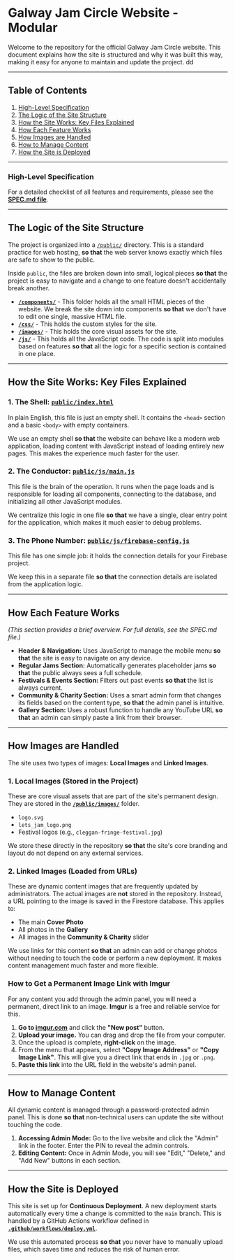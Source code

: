 # Galway Jam Circle Website - Modular

Welcome to the repository for the official Galway Jam Circle website. This document explains how the site is structured and why it was built this way, making it easy for anyone to maintain and update the project. dd

---
## Table of Contents

1.  [High-Level Specification](#high-level-specification)
2.  [The Logic of the Site Structure](#the-logic-of-the-site-structure)
3.  [How the Site Works: Key Files Explained](#how-the-site-works-key-files-explained)
4.  [How Each Feature Works](#how-each-feature-works)
5.  [How Images are Handled](#how-images-are-handled)
6.  [How to Manage Content](#how-to-manage-content)
7.  [How the Site is Deployed](#how-the-site-is-deployed)

---
### High-Level Specification

For a detailed checklist of all features and requirements, please see the **[SPEC.md file](./public/spec.md)**.

---
## The Logic of the Site Structure

The project is organized into a [`/public/`](./public/) directory. This is a standard practice for web hosting, **so that** the web server knows exactly which files are safe to show to the public.

Inside `public`, the files are broken down into small, logical pieces **so that** the project is easy to navigate and a change to one feature doesn't accidentally break another.

* [**`/components/`**](./public/components/) - This folder holds all the small HTML pieces of the website. We break the site down into components **so that** we don't have to edit one single, massive HTML file.
* [**`/css/`**](./public/css/) - This holds the custom styles for the site.
* [**`/images/`**](./public/images/) - This holds the core visual assets for the site.
* [**`/js/`**](./public/js/) - This holds all the JavaScript code. The code is split into modules based on features **so that** all the logic for a specific section is contained in one place.

---
## How the Site Works: Key Files Explained

### 1. The Shell: [`public/index.html`](./public/index.html)

In plain English, this file is just an empty shell. It contains the `<head>` section and a basic `<body>` with empty containers.

We use an empty shell **so that** the website can behave like a modern web application, loading content with JavaScript instead of loading entirely new pages. This makes the experience much faster for the user.

### 2. The Conductor: [`public/js/main.js`](./public/js/main.js)

This file is the brain of the operation. It runs when the page loads and is responsible for loading all components, connecting to the database, and initializing all other JavaScript modules.

We centralize this logic in one file **so that** we have a single, clear entry point for the application, which makes it much easier to debug problems.

### 3. The Phone Number: [`public/js/firebase-config.js`](./public/js/firebase-config.js)

This file has one simple job: it holds the connection details for your Firebase project.

We keep this in a separate file **so that** the connection details are isolated from the application logic.

---
## How Each Feature Works

*(This section provides a brief overview. For full details, see the SPEC.md file.)*

* **Header & Navigation:** Uses JavaScript to manage the mobile menu **so that** the site is easy to navigate on any device.
* **Regular Jams Section:** Automatically generates placeholder jams **so that** the public always sees a full schedule.
* **Festivals & Events Section:** Filters out past events **so that** the list is always current.
* **Community & Charity Section:** Uses a smart admin form that changes its fields based on the content type, **so that** the admin panel is intuitive.
* **Gallery Section:** Uses a robust function to handle any YouTube URL **so that** an admin can simply paste a link from their browser.

---
## How Images are Handled

The site uses two types of images: **Local Images** and **Linked Images**.

### 1. Local Images (Stored in the Project)

These are core visual assets that are part of the site's permanent design. They are stored in the [**`/public/images/`**](./public/images/) folder.

* `logo.svg`
* `lets_jam_logo.png`
* Festival logos (e.g., `cleggan-fringe-festival.jpg`)

We store these directly in the repository **so that** the site's core branding and layout do not depend on any external services.

### 2. Linked Images (Loaded from URLs)

These are dynamic content images that are frequently updated by administrators. The actual images are **not** stored in the repository. Instead, a URL pointing to the image is saved in the Firestore database. This applies to:

* The main **Cover Photo**
* All photos in the **Gallery**
* All images in the **Community & Charity** slider

We use links for this content **so that** an admin can add or change photos without needing to touch the code or perform a new deployment. It makes content management much faster and more flexible.

### How to Get a Permanent Image Link with Imgur

For any content you add through the admin panel, you will need a permanent, direct link to an image. **Imgur** is a free and reliable service for this.

1.  **Go to [imgur.com](https://imgur.com/)** and click the **"New post"** button.
2.  **Upload your image.** You can drag and drop the file from your computer.
3.  Once the upload is complete, **right-click** on the image.
4.  From the menu that appears, select **"Copy Image Address"** or **"Copy Image Link"**. This will give you a direct link that ends in `.jpg` or `.png`.
5.  **Paste this link** into the URL field in the website's admin panel.

---
## How to Manage Content

All dynamic content is managed through a password-protected admin panel. This is done **so that** non-technical users can update the site without touching the code.

1.  **Accessing Admin Mode:** Go to the live website and click the "Admin" link in the footer. Enter the PIN to reveal the admin controls.
2.  **Editing Content:** Once in Admin Mode, you will see "Edit," "Delete," and "Add New" buttons in each section.

---
## How the Site is Deployed

This site is set up for **Continuous Deployment**. A new deployment starts automatically every time a change is committed to the `main` branch. This is handled by a GitHub Actions workflow defined in [**`.github/workflows/deploy.yml`**](./.github/workflows/deploy.yml).

We use this automated process **so that** you never have to manually upload files, which saves time and reduces the risk of human error.
